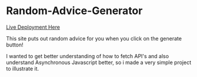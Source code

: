 # Random-Advice-Generator

[Live Deployment Here](https://random-adviceee.netlify.app/)

This site puts out random advice for you when you click on the generate button!

I wanted to get better understanding of how to fetch API's and also understand Asynchronous Javascript better, so i made a very simple project to illustrate it.

